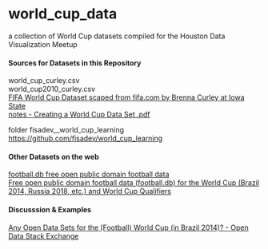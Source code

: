 world_cup_data
==============

a collection of World Cup datasets compiled for the Houston Data Visualization Meetup

#### Sources for Datasets in this Repository

world_cup_curley.csv  
world_cup2010_curley.csv  
[FIFA World Cup Dataset scaped from fifa.com by Brenna Curley at Iowa State](http://www.public.iastate.edu/~curleyb/research.html)  
[notes - Creating a World Cup Data Set .pdf](http://www.public.iastate.edu/~curleyb/Stat585_Project_FinalPDF.pdf)  

folder fisadev__world_cup_learning  
https://github.com/fisadev/world_cup_learning  

#### Other Datasets on the web


[football.db free open public domain football data](http://openfootball.github.io/)  
[Free open public domain football data (football.db) for the World Cup (Brazil 2014, Russia 2018, etc.) and World Cup Qualifiers](https://github.com/openfootball/world-cup)    

#### Discusssion & Examples

[Any Open Data Sets for the (Football) World Cup (in Brazil 2014)? - Open Data Stack Exchange](http://opendata.stackexchange.com/questions/1791/any-open-data-sets-for-the-football-world-cup-in-brazil-2014)

